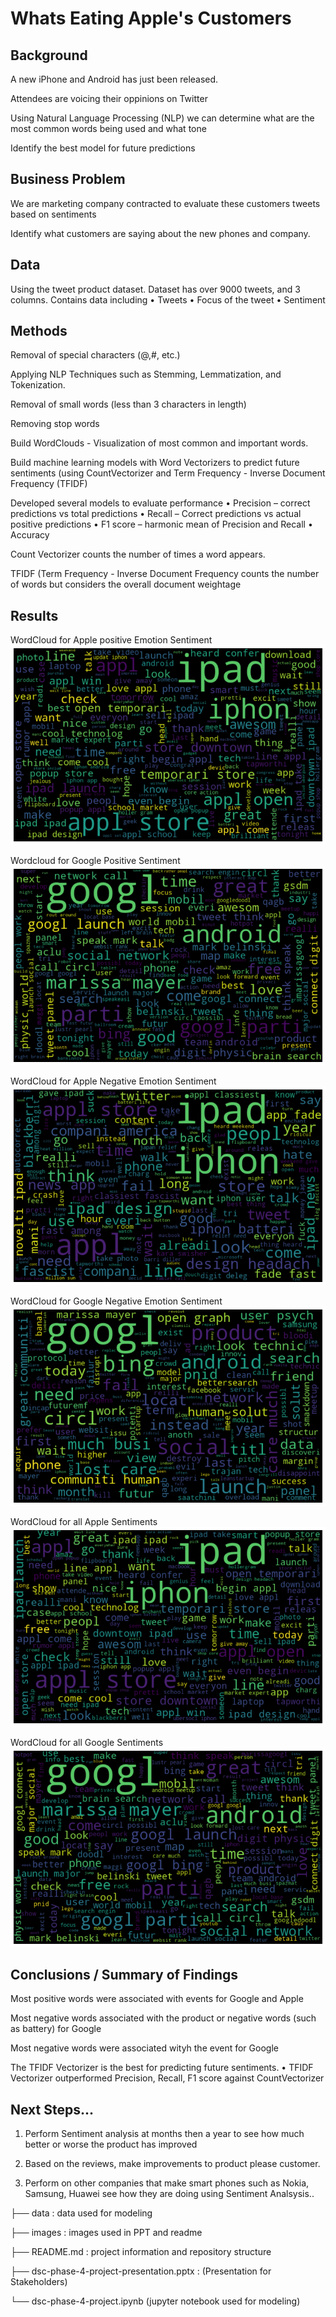 # Whats Eating Apple's Customers


## Background
A new iPhone and Android has just been released.

Attendees are voicing their oppinions on Twitter

Using Natural Language Processing (NLP) we can determine what are the most common words being used and what tone

Identify the best model for future predictions


## Business Problem
We are marketing company contracted to evaluate these customers tweets based on sentiments

Identify what customers are saying about the new phones and company.

## Data
Using the tweet product dataset. Dataset has over 9000 tweets, and 3 columns.
Contains data including 
• Tweets
• Focus of the tweet 
• Sentiment

## Methods
Removal of special characters (@,#, etc.)

Applying NLP Techniques such as Stemming, Lemmatization, and Tokenization.

Removal of small words (less than 3 characters in length)

Removing stop words

Build WordClouds - Visualization of most common and important words.

Build machine learning models with Word Vectorizers to predict future sentiments (using CountVectorizer and Term Frequency - Inverse Document Frequency (TFIDF)

Developed several models to evaluate performance
• Precision – correct predictions vs total predictions
• Recall – Correct predictions vs actual positive predictions
• F1 score – harmonic mean of Precision and Recall • Accuracy

Count Vectorizer counts the number of times a word appears.

TFIDF (Term Frequency - Inverse Document Frequency counts the number of words but considers the overall document weightage


## Results
WordCloud for Apple positive Emotion Sentiment
![](images/Apple_Positive.png)

Wordcloud for Google Positive Sentiment
![](images/Google_Positive.png)

WordCloud for Apple Negative Emotion Sentiment
![](images/Apple_Negative.png)

WordCloud for Google Negative Emotion Sentiment
![](images/Google_Negative.png)

WordCloud for all Apple Sentiments
![](images/Apple_Sentiments.png)

WordCloud for all Google Sentiments
![](images/Google_Sentiments.png)

## Conclusions / Summary of Findings
Most positive words were associated with events for Google and Apple

Most negative words associated with the product or negative words (such as battery) for Google

Most negative words were associated wityh the event for Google

The TFIDF Vectorizer is the best for predicting future sentiments.
• TFIDF Vectorizer outperformed Precision, Recall, F1 score against CountVectorizer


## Next Steps...

1) Perform Sentiment analysis at months then a year to see how much better or worse the product has improved

2) Based on the reviews, make improvements to product please customer.

3) Perform on other companies that make smart phones such as Nokia, Samsung, Huawei see how they are doing using Sentiment Analsysis..


├── data : data used for modeling

├── images : images used in PPT and readme

├── README.md : project information and repository structure

├── dsc-phase-4-project-presentation.pptx : (Presentation for Stakeholders)

└── dsc-phase-4-project.ipynb (jupyter notebook used for modeling)

